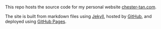 This repo hosts the source code for my personal website [chester-tan.com](https://chester-tan.com).

The site is built from markdown files using [Jekyll](https://jekyllrb.com/), hosted by [GitHub](https://github.com), and deployed using [GitHub Pages](https://docs.github.com/en/pages/setting-up-a-github-pages-site-with-jekyll/about-github-pages-and-jekyll).

